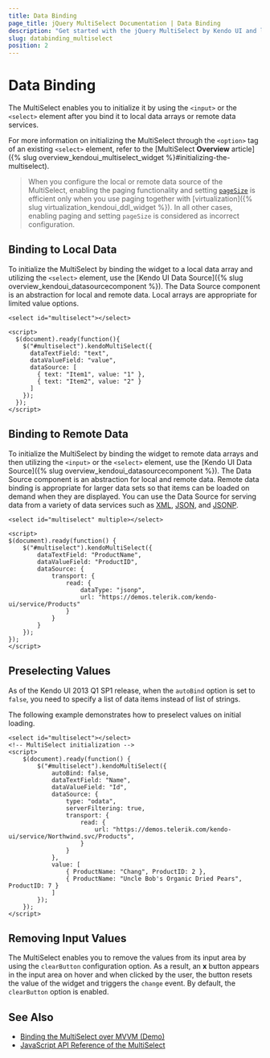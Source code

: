 ```yaml
---
title: Data Binding
page_title: jQuery MultiSelect Documentation | Data Binding
description: "Get started with the jQuery MultiSelect by Kendo UI and learn how to bind the MultiSelect to local data arrays and to remote data sources."
slug: databinding_multiselect
position: 2
---
```


# Data Binding

The MultiSelect enables you to initialize it by using the `<input>` or the `<select>` element after you bind it to local data arrays or remote data services.

For more information on initializing the MultiSelect through the `<option>` tag of an existing `<select>` element, refer to the [MultiSelect **Overview** article]({% slug overview_kendoui_multiselect_widget %}#initializing-the-multiselect).

> When you configure the local or remote data source of the MultiSelect, enabling the paging functionality and setting [`pageSize`](/api/javascript/data/datasource/configuration/pagesize) is efficient only when you use paging together with [virtualization]({% slug virtualization_kendoui_ddl_widget %}). In all other cases, enabling paging and setting `pageSize` is considered as incorrect configuration.

## Binding to Local Data

To initialize the MultiSelect by binding the widget to a local data array and utilizing the `<select>` element, use the [Kendo UI Data Source]({% slug overview_kendoui_datasourcecomponent %}). The Data Source component is an abstraction for local and remote data. Local arrays are appropriate for limited value options.

    <select id="multiselect"></select>

    <script>
      $(document).ready(function(){
        $("#multiselect").kendoMultiSelect({
          dataTextField: "text",
          dataValueField: "value",
          dataSource: [
            { text: "Item1", value: "1" },
            { text: "Item2", value: "2" }
          ]
        });
      });
    </script>

## Binding to Remote Data

To initialize the MultiSelect by binding the widget to remote data arrays and then utilizing the `<input>` or the `<select>` element, use the [Kendo UI Data Source]({% slug overview_kendoui_datasourcecomponent %}). The Data Source component is an abstraction for local and remote data. Remote data binding is appropriate for larger data sets so that items can be loaded on demand when they are displayed. You can use the Data Source for serving data from a variety of data services such as [XML](https://en.wikipedia.org/wiki/XML), [JSON](https://en.wikipedia.org/wiki/JSON), and [JSONP](https://en.wikipedia.org/wiki/JSONP).

    <select id="multiselect" multiple></select>

    <script>
    $(document).ready(function() {
        $("#multiselect").kendoMultiSelect({
            dataTextField: "ProductName",
            dataValueField: "ProductID",
            dataSource: {
                transport: {
                    read: {
                        dataType: "jsonp",
                        url: "https://demos.telerik.com/kendo-ui/service/Products"
                    }
                }
            }
        });
    });
    </script>

## Preselecting Values

As of the Kendo UI 2013 Q1 SP1 release, when the `autoBind` option is set to `false`, you need to specify a list of data items instead of list of strings.

The following example demonstrates how to preselect values on initial loading.

    <select id="multiselect"></select>
    <!-- MultiSelect initialization -->
    <script>
        $(document).ready(function() {
            $("#multiselect").kendoMultiSelect({
                autoBind: false,
                dataTextField: "Name",
                dataValueField: "Id",
                dataSource: {
                    type: "odata",
                    serverFiltering: true,
                    transport: {
                        read: {
                            url: "https://demos.telerik.com/kendo-ui/service/Northwind.svc/Products",
                        }
                    }
                },
                value: [
                    { ProductName: "Chang", ProductID: 2 },
                    { ProductName: "Uncle Bob's Organic Dried Pears", ProductID: 7 }
                ]
            });
        });
    </script>


## Removing Input Values

The MultiSelect enables you to remove the values from its input area by using the `clearButton` configuration option. As a result, an **x** button appears in the input area on hover and when clicked by the user, the button resets the value of the widget and triggers the `change` event. By default, the `clearButton` option is enabled.

## See Also

* [Binding the MultiSelect over MVVM (Demo)](https://demos.telerik.com/kendo-ui/multiselect/mvvm)
* [JavaScript API Reference of the MultiSelect](/api/javascript/ui/multiselect)
